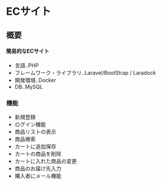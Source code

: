 # ECサイト

## 概要
#### 簡易的なECサイト

- 言語..PHP
- フレームワーク・ライブラリ..Laravel/BootStrap / Laradock
- 開発環境..Docker
- DB..MySQL
### 機能
- 新規登録 
- ログイン機能 
- 商品リストの表示 
- 商品検索 
- カートに追加保存
- カートの商品を削除 
- カートに入れた商品の変更 
- 商品のお届け先入力 
- 購入者にメール機能
